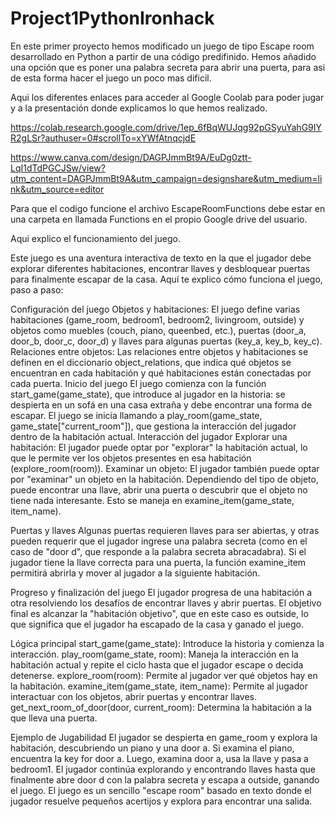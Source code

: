 # Project1PythonIronhack
En este primer proyecto hemos modificado un juego de tipo Escape room desarrollado en Python a partir de una código predifinido.
Hemos añadido una opción que es poner una palabra secreta para abrir una puerta, para asi de esta forma hacer el juego un poco mas dificil.

Aqui los diferentes enlaces para acceder al Google Coolab para poder jugar y a la presentación donde explicamos lo que hemos realizado.

https://colab.research.google.com/drive/1ep_6fBqWUJqg92pGSyuYahG9IYR2gLSr?authuser=0#scrollTo=xYWfAtnqcjdE

https://www.canva.com/design/DAGPJmmBt9A/EuDg0ztt-LqI1dTdPGCJSw/view?utm_content=DAGPJmmBt9A&utm_campaign=designshare&utm_medium=link&utm_source=editor

Para que el codigo funcione el archivo EscapeRoomFunctions debe estar en una carpeta en llamada Functions en el propio Google drive del usuario.

Aqui explico el funcionamiento del juego.

Este juego es una aventura interactiva de texto en la que el jugador debe explorar diferentes habitaciones, encontrar llaves y desbloquear puertas para finalmente escapar de la casa. Aquí te explico cómo funciona el juego, paso a paso:

Configuración del juego
Objetos y habitaciones: El juego define varias habitaciones (game_room, bedroom1, bedroom2, livingroom, outside) y objetos como muebles (couch, piano, queenbed, etc.), puertas (door_a, door_b, door_c, door_d) y llaves para algunas puertas (key_a, key_b, key_c).
Relaciones entre objetos: Las relaciones entre objetos y habitaciones se definen en el diccionario object_relations, que indica qué objetos se encuentran en cada habitación y qué habitaciones están conectadas por cada puerta.
Inicio del juego
El juego comienza con la función start_game(game_state), que introduce al jugador en la historia: se despierta en un sofá en una casa extraña y debe encontrar una forma de escapar.
El juego se inicia llamando a play_room(game_state, game_state["current_room"]), que gestiona la interacción del jugador dentro de la habitación actual.
Interacción del jugador
Explorar una habitación: El jugador puede optar por "explorar" la habitación actual, lo que le permite ver los objetos presentes en esa habitación (explore_room(room)).
Examinar un objeto: El jugador también puede optar por "examinar" un objeto en la habitación. Dependiendo del tipo de objeto, puede encontrar una llave, abrir una puerta o descubrir que el objeto no tiene nada interesante. Esto se maneja en examine_item(game_state, item_name).

Puertas y llaves
Algunas puertas requieren llaves para ser abiertas, y otras pueden requerir que el jugador ingrese una palabra secreta (como en el caso de "door d", que responde a la palabra secreta abracadabra).
Si el jugador tiene la llave correcta para una puerta, la función examine_item permitirá abrirla y mover al jugador a la siguiente habitación.

Progreso y finalización del juego
El jugador progresa de una habitación a otra resolviendo los desafíos de encontrar llaves y abrir puertas.
El objetivo final es alcanzar la "habitación objetivo", que en este caso es outside, lo que significa que el jugador ha escapado de la casa y ganado el juego.

Lógica principal
start_game(game_state): Introduce la historia y comienza la interacción.
play_room(game_state, room): Maneja la interacción en la habitación actual y repite el ciclo hasta que el jugador escape o decida detenerse.
explore_room(room): Permite al jugador ver qué objetos hay en la habitación.
examine_item(game_state, item_name): Permite al jugador interactuar con los objetos, abrir puertas y encontrar llaves.
get_next_room_of_door(door, current_room): Determina la habitación a la que lleva una puerta.

Ejemplo de Jugabilidad
El jugador se despierta en game_room y explora la habitación, descubriendo un piano y una door a.
Si examina el piano, encuentra la key for door a.
Luego, examina door a, usa la llave y pasa a bedroom1.
El jugador continúa explorando y encontrando llaves hasta que finalmente abre door d con la palabra secreta y escapa a outside, ganando el juego.
El juego es un sencillo "escape room" basado en texto donde el jugador resuelve pequeños acertijos y explora para encontrar una salida.







